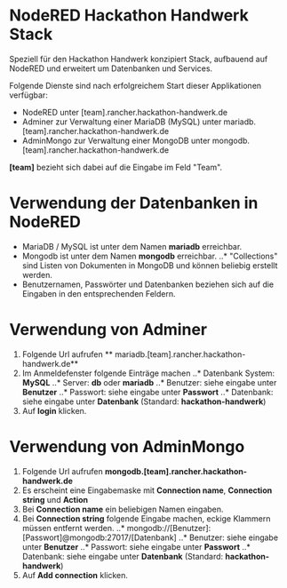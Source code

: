 # NodeRED Hackathon Handwerk Stack
Speziell für den Hackathon Handwerk konzipiert Stack, aufbauend auf NodeRED und erweitert um Datenbanken und Services.

Folgende Dienste sind nach erfolgreichem Start dieser Applikationen verfügbar:

* NodeRED unter [team].rancher.hackathon-handwerk.de
* Adminer zur Verwaltung einer MariaDB (MySQL) unter mariadb.[team].rancher.hackathon-handwerk.de
* AdminMongo zur Verwaltung einer MongoDB unter mongodb.[team].rancher.hackathon-handwerk.de

**[team]** bezieht sich dabei auf die Eingabe im Feld "Team".

# Verwendung der Datenbanken in NodeRED
* MariaDB / MySQL ist unter dem Namen **mariadb** erreichbar.
* Mongodb ist unter dem Namen **mongodb** erreichbar.
..* "Collections" sind Listen von Dokumenten in MongoDB und können beliebig erstellt werden.
* Benutzernamen, Passwörter und Datenbanken beziehen sich auf die Eingaben in den entsprechenden Feldern.

# Verwendung von Adminer
1. Folgende Url aufrufen ** mariadb.[team].rancher.hackathon-handwerk.de**
2. Im Anmeldefenster folgende Einträge machen
..* Datenbank System: **MySQL**
..* Server: **db** oder **mariadb**
..* Benutzer: siehe eingabe unter **Benutzer**
..* Passwort: siehe eingabe unter **Passwort**
..* Datenbank: siehe eingabe unter **Datenbank** (Standard: **hackathon-handwerk**)
3. Auf **login** klicken.

# Verwendung von AdminMongo
1. Folgende Url aufrufen **mongodb.[team].rancher.hackathon-handwerk.de**
2. Es erscheint eine Eingabemaske mit **Connection name**, **Connection string** und **Action**
3. Bei **Connection name** ein beliebigen Namen eingaben.
4. Bei **Connection string** folgende Eingabe machen, eckige Klammern müssen entfernt werden.
..* mongodb://[Benutzer]:[Passwort]@mongodb:27017/[Datenbank]
..* Benutzer: siehe eingabe unter **Benutzer**
..* Passwort: siehe eingabe unter **Passwort**
..* Datenbank: siehe eingabe unter **Datenbank** (Standard: **hackathon-handwerk**)
5. Auf **Add connection** klicken.